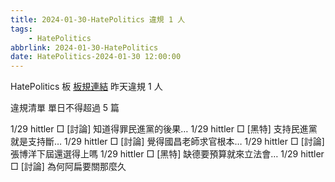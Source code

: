 ```yaml
---
title: 2024-01-30-HatePolitics 違規 1 人
tags:
    - HatePolitics
abbrlink: 2024-01-30-HatePolitics
date: HatePolitics-2024-01-30 12:00:00
---
```

HatePolitics 板 [板規連結](https://www.ptt.cc/bbs/HatePolitics/M.1617115262.A.D60.html)
昨天違規 1 人
<!-- more -->

違規清單
單日不得超過 5 篇

1/29 hittler □ [討論] 知道得罪民進黨的後果…
1/29 hittler □ [黑特] 支持民進黨就是支持斷…
1/29 hittler □ [討論] 覺得國昌老師求官根本…
1/29 hittler □ [討論] 張博洋下屆還選得上嗎
1/29 hittler □ [黑特] 缺德要預算就來立法會…
1/29 hittler □ [討論] 為何阿扁要關那麼久